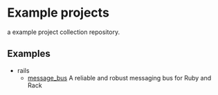 # Example projects
a example project collection repository.

## Examples
* rails
  * [message_bus](examples/message_bus-example) A reliable and robust  messaging bus for Ruby and Rack

